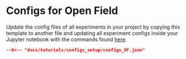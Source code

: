 # Configs for Open Field

Update the config files of all experiments in your project by copying this template to another file and updating all experiment configs inside your Jupyter notebook with the commands found [here](configs_update.md).

```json title="configs_OF.json"
--8<-- "docs/tutorials/configs_setup/configs_OF.json"
```
